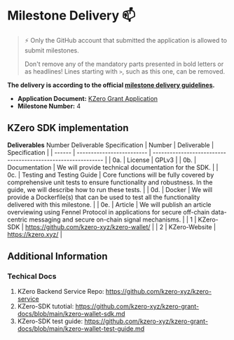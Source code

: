 # Milestone Delivery :mailbox:

> ⚡ Only the GitHub account that submitted the application is allowed to submit milestones. 
> 
> Don't remove any of the mandatory parts presented in bold letters or as headlines! Lines starting with `>`, such as this one, can be removed.

**The delivery is according to the official [milestone delivery guidelines](https://github.com/w3f/Grants-Program/blob/master/docs/Support%20Docs/milestone-deliverables-guidelines.md).**  

* **Application Document:** [KZero Grant Application](https://github.com/w3f/Grants-Program/blob/master/applications/KZero.md)
* **Milestone Number:** 4

## KZero SDK implementation

**Deliverables**
Number	Deliverable	Specification
| Number | Deliverable               | Specification                                                |
| ------ | ------------------------- | ------------------------------------------------------------ |
| 0a.    | License                   | GPLv3                                                        |
| 0b.    | Documentation             | We will provide technical documentation for the SDK.         |
| 0c.    | Testing and Testing Guide | Core functions will be fully covered by comprehensive unit tests to ensure functionality and robustness. In the guide, we will describe how to run these tests. |
| 0d.    | Docker                    | We will provide a Dockerfile(s) that can be used to test all the functionality delivered with this milestone. |
| 0e.    | Article                   | We will publish an article overviewing using Fennel Protocol in applications for secure off-chain data-centric messaging and secure on-chain signal mechanisms. |
| 1      | KZero-SDK                 | https://github.com/kzero-xyz/kzero-wallet/ |
| 2      | KZero-Website             | https://kzero.xyz/ |

## Additional Information
### Techical Docs
1. KZero Backend Service Repo: https://github.com/kzero-xyz/kzero-service
2. KZero-SDK tutotial: https://github.com/kzero-xyz/kzero-grant-docs/blob/main/kzero-wallet-sdk.md
3. KZero-SDK test guide: https://github.com/kzero-xyz/kzero-grant-docs/blob/main/kzero-wallet-test-guide.md